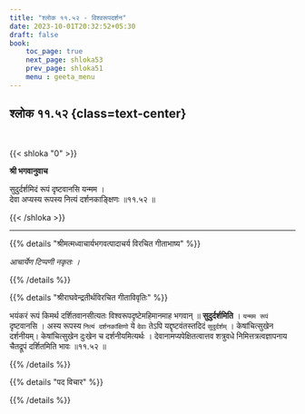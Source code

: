 ```yaml
---
title: "श्लोक ११.५२ - विश्वरूपदर्शन"
date: 2023-10-01T20:32:52+05:30
draft: false
book:
    toc_page: true
    next_page: shloka53
    prev_page: shloka51
    menu : geeta_menu
---
```




## श्लोक ११.५२ {class=text-center}

<br/>

{{< shloka  "0"  >}}

**श्री भगवानुवाच**

सुदुर्दर्शमिदं रूपं दृष्टवानसि यन्मम ।    
देवा अप्यस्य रूपस्य नित्यं दर्शनकाङ्क्षिणः ॥११.५२ ॥

{{< /shloka >}}

---


{{% details "श्रीमत्मध्वाचार्यभगवत्पादाचर्य विरचित  गीताभाष्य" %}}

*आचार्येण टिप्पणी नकृतः ।*

{{% /details %}}



{{% details "श्रीराघवेन्द्रतीर्थविरचित गीताविवृतिः" %}}

भयंकरं रूपं किमर्थ दर्शितवानसीत्यतः विश्वरूपदृष्टेमहिमानमाह भगवान्‌
॥ **सुदुर्दर्शमिति** । `यन्मम रूपं` दृष्टवानसि । 
अस्य रूपस्य `नित्यं दर्शनकांक्षिणो` ये 
`देवाः` तेऽपि यद्दृष्टवंतस्तदिदं `सुदुर्दर्शम्‌` । 
केषांचित्सुखेन दर्शनीयम्‌। केषांचित्सुखेन
दुःखेन च दर्शनीयमित्यर्थः । देवानामप्यपेक्षितत्वात्तव 
शत्रुवधे निमित्तत्रत्वज्ञापनाय चैतद्रूपं दर्शितमिति 
भावः ॥११.५२ ॥

{{% /details %}}



{{% details "पद विचार" %}}


{{% /details %}}
